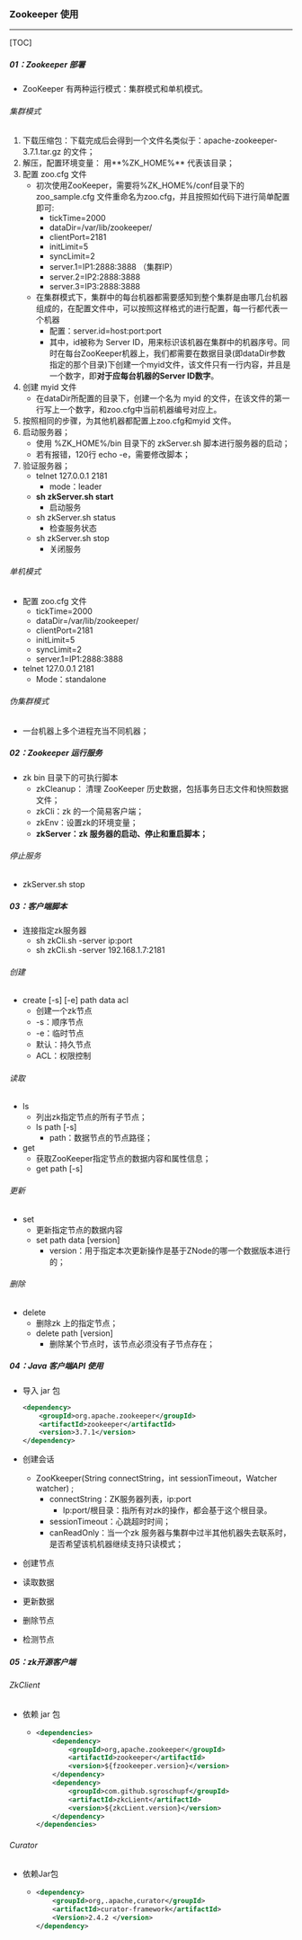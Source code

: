 ### Zookeeper 使用

------

[TOC]

##### 01：Zookeeper 部署

- ZooKeeper 有两种运行模式：集群模式和单机模式。

###### 集群模式

1. 下载压缩包：下载完成后会得到一个文件名类似于：apache-zookeeper-3.7.1.tar.gz 的文件；
2. 解压，配置环境变量： 用**%ZK_HOME%** 代表该目录；
3. 配置 zoo.cfg 文件
   - 初次使用ZooKeeper，需要将%ZK_HOME%/conf目录下的zoo_sample.cfg 文件重命名为zoo.cfg，并且按照如代码下进行简单配置即可:
     - tickTime=2000
     - dataDir=/var/lib/zookeeper/
     - clientPort=2181
     - initLimit=5
     - syncLimit=2
     - server.1=IP1:2888:3888 （集群IP）
     - server.2=IP2:2888:3888
     - server.3=IP3:2888:3888
   - 在集群模式下，集群中的每台机器都需要感知到整个集群是由哪几台机器组成的，在配置文件中，可以按照这样格式的进行配置，每一行都代表一个机器
     - 配置：server.id=host:port:port
     - 其中，id被称为 Server ID，用来标识该机器在集群中的机器序号。同时在每台ZooKeeper机器上，我们都需要在数据目录(即dataDir参数指定的那个目录)下创建一个myid文件，该文件只有一行内容，并且是一个数字，即**对于应每台机器的Server ID数字**。
4. 创建 myid 文件
   - 在dataDir所配置的目录下，创建一个名为 myid 的文件，在该文件的第一行写上一个数字，和zoo.cfg中当前机器编号对应上。
5. 按照相同的步骤，为其他机器都配置上zoo.cfg和myid 文件。
6. 启动服务器；
   - 使用 %ZK_HOME%/bin 目录下的 zkServer.sh 脚本进行服务器的启动；
   - 若有报错，120行 echo -e，需要修改脚本；
7. 验证服务器；
   - telnet 127.0.0.1 2181 
     - mode：leader
   - **sh zkServer.sh start** 
     - 启动服务
   - sh zkServer.sh status
     - 检查服务状态
   - sh zkServer.sh stop
     - 关闭服务

###### 单机模式

- 配置 zoo.cfg 文件
  - tickTime=2000
  - dataDir=/var/lib/zookeeper/
  - clientPort=2181
  - initLimit=5
  - syncLimit=2
  - server.1=IP1:2888:3888 
- telnet 127.0.0.1 2181
  - Mode：standalone

###### 伪集群模式

- 一台机器上多个进程充当不同机器；

##### 02：Zookeeper 运行服务

- zk bin 目录下的可执行脚本
  - zkCleanup： 清理 ZooKeeper 历史数据，包括事务日志文件和快照数据文件；
  - zkCli：zk 的一个简易客户端；
  - zkEnv：设置zk的环境变量；
  - **zkServer：zk 服务器的启动、停止和重启脚本；**

###### 停止服务

- zkServer.sh stop

##### 03：客户端脚本

- 连接指定zk服务器
  - sh zkCli.sh -server ip:port
  - sh zkCli.sh -server 192.168.1.7:2181

###### 创建

- create [-s] [-e] path  data acl
  - 创建一个zk节点
  - -s：顺序节点
  - -e：临时节点
  - 默认：持久节点
  - ACL：权限控制

###### 读取

- ls
  - 列出zk指定节点的所有子节点；
  - ls path [-s]
    - path：数据节点的节点路径；
- get
  - 获取ZooKeeper指定节点的数据内容和属性信息；
  - get path [-s]

###### 更新

- set
  - 更新指定节点的数据内容
  - set path data [version]
    - version：用于指定本次更新操作是基于ZNode的哪一个数据版本进行的；

###### 删除

- delete
  - 删除zk 上的指定节点；
  - delete path [version]
    - 删除某个节点时，该节点必须没有子节点存在；

##### 04：Java 客户端API 使用

- 导入 jar 包

  ```xml
  <dependency>
      <groupId>org.apache.zookeeper</groupId>
      <artifactId>zookeeper</artifactId>
      <version>3.7.1</version>
  </dependency>
  ```

- 创建会话

  - ZooKkeeper(String connectString，int sessionTimeout，Watcher watcher) ; 
    - connectString：ZK服务器列表，ip:port
      - Ip:port/根目录：指所有对zk的操作，都会基于这个根目录。
    - sessionTimeout：心跳超时时间；
    - canReadOnly：当一个zk 服务器与集群中过半其他机器失去联系时，是否希望该机机器继续支持只读模式；

- 创建节点

- 读取数据

- 更新数据

- 删除节点

- 检测节点

##### 05：zk开源客户端

###### ZkClient

- 依赖 jar 包

  - ```xml
    <dependencies>
        <dependency>
            <groupId>org,apache.zookeeper</groupId>
            <artifactId>zookeeper</artifactId>
            <version>${fzookeeper.version}</version>
        </dependency>
        <dependency>
            <groupId>com.github.sgroschupf</groupId>
            <artifactId>zkcLient</artifactId>
            <version>${zkcLient.version}</version>
        </dependency>
    </dependencies> 
    ```

###### Curator

- 依赖Jar包

  - ```xml
    <dependency>
        <groupId>org,.apache,curator</groupId>
        <artifactId>curator-framework</artifactId>
        <Version>2.4.2 </version>
    </dependency> 
    ```









